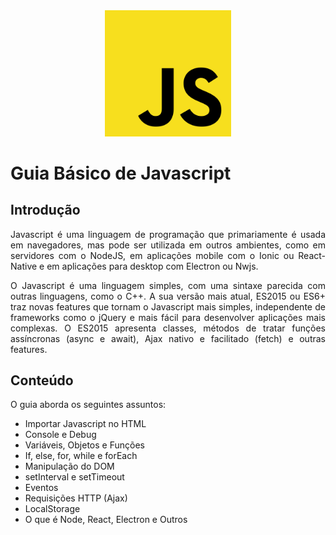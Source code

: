 <div style="text-align: center;">
  <img src="images/javascript-logo.png" width="40%">
</div>

# Guia Básico de Javascript

## Introdução
<div style="text-align: justify;">
Javascript é uma linguagem de programação que primariamente é usada em navegadores, mas pode ser utilizada em outros ambientes, como em servidores com o NodeJS, em aplicações mobile com o Ionic ou React-Native e em aplicações para desktop com Electron ou Nwjs.

O Javascript é uma linguagem simples, com uma sintaxe parecida com outras linguagens, como o C++. A sua versão mais atual, ES2015 ou ES6+ traz novas features que tornam o Javascript mais simples, independente de frameworks como o jQuery e mais fácil para desenvolver aplicações mais complexas. O ES2015 apresenta classes, métodos de tratar funções assíncronas (async e await), Ajax nativo e facilitado (fetch) e outras features.
</div>

## Conteúdo
O guia aborda os seguintes assuntos:

- Importar Javascript no HTML
- Console e Debug
- Variáveis, Objetos e Funções
- If, else, for, while e forEach
- Manipulação do DOM
- setInterval e setTimeout
- Eventos
- Requisições HTTP (Ajax)
- LocalStorage
- O que é Node, React, Electron e Outros